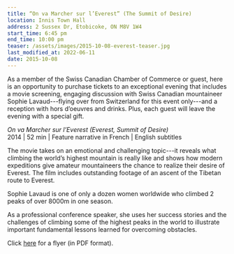 ```yaml
---
title: “On va Marcher sur l’Everest” (The Summit of Desire)
location: Innis Town Hall
address: 2 Sussex Dr, Etobicoke, ON M8V 1W4
start_time: 6:45 pm
end_time: 10:00 pm
teaser: /assets/images/2015-10-08-everest-teaser.jpg
last_modified_at: 2022-06-11
date: 2015-10-08
---
```


As a member of the Swiss Canadian Chamber of Commerce or guest, here is an
opportunity to purchase tickets to an exceptional evening that includes a movie
screening, engaging discussion with Swiss Canadian mountaineer Sophie
Lavaud---flying over from Switzerland for this event only---and a reception
with hors d’oeuvres and drinks. Plus, each guest will leave the evening with a
special gift.

*On va Marcher sur l’Everest (Everest, Summit of Desire)*  
2014 | 52 min | Feature narrative in French | English subtitles

The movie takes on an emotional and challenging topic---it reveals what
climbing the world’s highest mountain is really like and shows how modern
expeditions give amateur mountaineers the chance to realize their desire of
Everest. The film includes outstanding footage of an ascent of the Tibetan
route to Everest.

Sophie Lavaud is one of only a dozen women worldwide who climbed 2 peaks of
over 8000m in one season.

As a professional conference speaker, she uses her success stories and the
challenges of climbing some of the highest peaks in the world to illustrate
important fundamental lessons learned for overcoming obstacles.

Click [here][flyer] for a flyer (in PDF format).

[flyer]: </assets/pdf/2015-10-08-everest-flyer.pdf>
